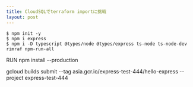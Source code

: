 ```yaml
---
title: CloudSQLでterraform importに挑戦
layout: post
---
```



```
$ npm init -y
$ npm i express
$ npm i -D typescript @types/node @types/express ts-node ts-node-dev rimraf npm-run-all
```


RUN npm install --production



gcloud builds submit --tag asia.gcr.io/express-test-444/hello-express --project express-test-444